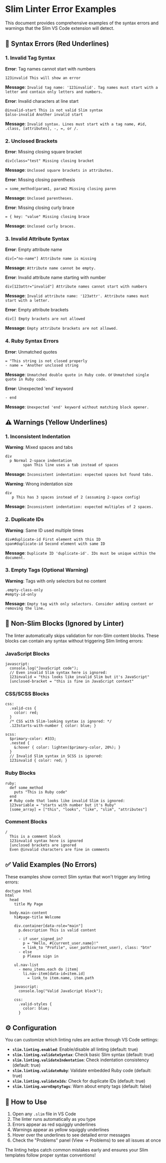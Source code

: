 # Slim Linter Error Examples

This document provides comprehensive examples of the syntax errors and warnings that the Slim VS Code extension will detect.

## 🔴 Syntax Errors (Red Underlines)

### 1. Invalid Tag Syntax

**Error**: Tag names cannot start with numbers
```slim
123invalid This will show an error
```
**Message**: `Invalid tag name: '123invalid'. Tag names must start with a letter and contain only letters and numbers.`

**Error**: Invalid characters at line start
```slim
@invalid-start This is not valid Slim syntax
$also-invalid Another invalid start
```
**Message**: `Invalid syntax. Lines must start with a tag name, #id, .class, [attributes], -, =, or /.`

### 2. Unclosed Brackets

**Error**: Missing closing square bracket
```slim
div[class="test" Missing closing bracket
```
**Message**: `Unclosed square brackets in attributes.`

**Error**: Missing closing parenthesis
```slim
= some_method(param1, param2 Missing closing paren
```
**Message**: `Unclosed parentheses.`

**Error**: Missing closing curly brace
```slim
= { key: "value" Missing closing brace
```
**Message**: `Unclosed curly braces.`

### 3. Invalid Attribute Syntax

**Error**: Empty attribute name
```slim
div[="no-name"] Attribute name is missing
```
**Message**: `Attribute name cannot be empty.`

**Error**: Invalid attribute name starting with number
```slim
div[123attr="invalid"] Attribute names cannot start with numbers
```
**Message**: `Invalid attribute name: '123attr'. Attribute names must start with a letter.`

**Error**: Empty attribute brackets
```slim
div[] Empty brackets are not allowed
```
**Message**: `Empty attribute brackets are not allowed.`

### 4. Ruby Syntax Errors

**Error**: Unmatched quotes
```slim
= "This string is not closed properly
- name = 'Another unclosed string
```
**Message**: `Unmatched double quote in Ruby code.` or `Unmatched single quote in Ruby code.`

**Error**: Unexpected 'end' keyword
```slim
- end
```
**Message**: `Unexpected 'end' keyword without matching block opener.`

## ⚠️ Warnings (Yellow Underlines)

### 1. Inconsistent Indentation

**Warning**: Mixed spaces and tabs
```slim
div
  p Normal 2-space indentation
	    span This line uses a tab instead of spaces
```
**Message**: `Inconsistent indentation: expected spaces but found tabs.`

**Warning**: Wrong indentation size
```slim
div
   p This has 3 spaces instead of 2 (assuming 2-space config)
```
**Message**: `Inconsistent indentation: expected multiples of 2 spaces.`

### 2. Duplicate IDs

**Warning**: Same ID used multiple times
```slim
div#duplicate-id First element with this ID
span#duplicate-id Second element with same ID
```
**Message**: `Duplicate ID 'duplicate-id'. IDs must be unique within the document.`

### 3. Empty Tags (Optional Warning)

**Warning**: Tags with only selectors but no content
```slim
.empty-class-only
#empty-id-only
```
**Message**: `Empty tag with only selectors. Consider adding content or removing the line.`

## 🚫 Non-Slim Blocks (Ignored by Linter)

The linter automatically skips validation for non-Slim content blocks. These blocks can contain any syntax without triggering Slim linting errors:

### JavaScript Blocks
```slim
javascript:
  console.log("JavaScript code");
  // Even invalid Slim syntax here is ignored:
  123invalid = "this looks like invalid Slim but it's JavaScript"
  [unclosed-bracket = "this is fine in JavaScript context"
```

### CSS/SCSS Blocks
```slim
css:
  .valid-css {
    color: red;
  }
  /* CSS with Slim-looking syntax is ignored: */
  .123starts-with-number { color: blue; }

scss:
  $primary-color: #333;
  .nested {
    &:hover { color: lighten($primary-color, 20%); }
  }
  // Invalid Slim syntax in SCSS is ignored:
  123invalid { color: red; }
```

### Ruby Blocks
```slim
ruby:
  def some_method
    puts "This is Ruby code"
  end
  # Ruby code that looks like invalid Slim is ignored:
  123variable = "starts with number but it's Ruby"
  [some_array] = ["this", "looks", "like", "slim", "attributes"]
```

### Comment Blocks
```slim
/
  This is a comment block
  123invalid syntax here is ignored
  [unclosed brackets are ignored
  Even @invalid characters are fine in comments
```

## ✅ Valid Examples (No Errors)

These examples show correct Slim syntax that won't trigger any linting errors:

```slim
doctype html
html
  head
    title My Page

  body.main-content
    h1#page-title Welcome

    div.container[data-role="main"]
      p.description This is valid content

      - if user_signed_in?
        p = "Hello, #{current_user.name}!"
        = link_to "Profile", user_path(current_user), class: "btn"
      - else
        p Please sign in

    ul.nav-list
      - menu_items.each do |item|
        li.nav-item[data-id=item.id]
          = link_to item.name, item.path

    javascript:
      console.log("Valid JavaScript block");

    css:
      .valid-styles {
        color: blue;
      }
```

## ⚙️ Configuration

You can customize which linting rules are active through VS Code settings:

- **`slim.linting.enabled`**: Enable/disable all linting (default: true)
- **`slim.linting.validateSyntax`**: Check basic Slim syntax (default: true)
- **`slim.linting.validateIndentation`**: Check indentation consistency (default: true)
- **`slim.linting.validateRuby`**: Validate embedded Ruby code (default: true)
- **`slim.linting.validateIds`**: Check for duplicate IDs (default: true)
- **`slim.linting.warnEmptyTags`**: Warn about empty tags (default: false)

## 📝 How to Use

1. Open any `.slim` file in VS Code
2. The linter runs automatically as you type
3. Errors appear as red squiggly underlines
4. Warnings appear as yellow squiggly underlines
5. Hover over the underlines to see detailed error messages
6. Check the "Problems" panel (View → Problems) to see all issues at once

The linting helps catch common mistakes early and ensures your Slim templates follow proper syntax conventions!
